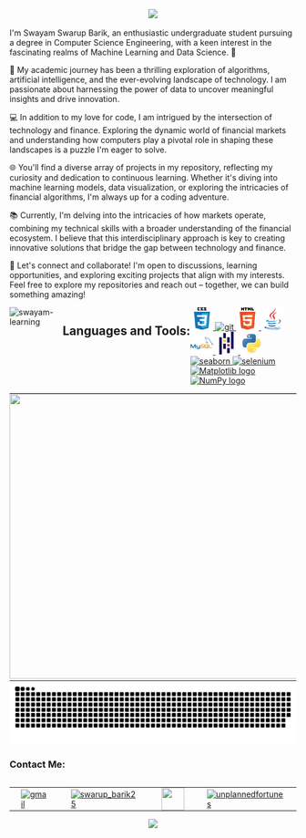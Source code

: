 <p align="center">
  <img src="https://capsule-render.vercel.app/api?type=waving&color=gradient&text=Hello!&height=100&section=header"/>
</p>

<!--
**swayam-learning/swayam-learning** is a ✨ _special_ ✨ repository because its `README.md` (this file) appears on your GitHub profile.

Here are some ideas to get you started:

- 🔭 I’m currently working on ...
- 🌱 I’m currently learning ...
- 👯 I’m looking to collaborate on ...
- 🤔 I’m looking for help with ...
- 💬 Ask me about ...
- 📫 How to reach me: ...
- 😄 Pronouns: ...
- ⚡ Fun fact: ...
-->

<p> I'm Swayam Swarup Barik, an enthusiastic undergraduate student pursuing a degree in Computer Science Engineering, with a keen interest in the fascinating realms of Machine Learning and Data Science. 🚀

🧠 My academic journey has been a thrilling exploration of algorithms, artificial intelligence, and the ever-evolving landscape of technology. I am passionate about harnessing the power of data to uncover meaningful insights and drive innovation.

💻 In addition to my love for code, I am intrigued by the intersection of technology and finance. Exploring the dynamic world of financial markets and understanding how computers play a pivotal role in shaping these landscapes is a puzzle I'm eager to solve.

🌐 You'll find a diverse array of projects in my repository, reflecting my curiosity and dedication to continuous learning. Whether it's diving into machine learning models, data visualization, or exploring the intricacies of financial algorithms, I'm always up for a coding adventure.

📚 Currently, I'm delving into the intricacies of how markets operate, combining my technical skills with a broader understanding of the financial ecosystem. I believe that this interdisciplinary approach is key to creating innovative solutions that bridge the gap between technology and finance.

🔗 Let's connect and collaborate! I'm open to discussions, learning opportunities, and exploring exciting projects that align with my interests. Feel free to explore my repositories and reach out – together, we can build something amazing! </p>

<div style="display: flex; justify-content: space-between; margin-top: 20 px;">
  <div style="flex: 1;>
    <a href="https://github.com/ryo-ma/github-profile-trophy">
      <img src="https://github-profile-trophy.vercel.app/?username=swayam-learning" alt="swayam-learning" />
    </a> 
  </div>
  <h2 align="left">Languages and Tools:</h2>
  <div style="flex: 2; >
<p align="left";> 
  <a href="https://www.w3schools.com/css/" target="_blank" rel="noreferrer">
    <img src="https://raw.githubusercontent.com/devicons/devicon/master/icons/css3/css3-original-wordmark.svg" alt="css3" width="40" height="40"/> 
  </a> 
  <a href="https://git-scm.com/" target="_blank" rel="noreferrer">
    <img src="https://www.vectorlogo.zone/logos/git-scm/git-scm-icon.svg" alt="git" width="40" height="40"/> 
  </a> 
  <a href="https://www.w3.org/html/" target="_blank" rel="noreferrer">
    <img src="https://raw.githubusercontent.com/devicons/devicon/master/icons/html5/html5-original-wordmark.svg" alt="html5" width="40" height="40"/> 
  </a> 
  <a href="https://www.java.com" target="_blank" rel="noreferrer"> 
    <img src="https://raw.githubusercontent.com/devicons/devicon/master/icons/java/java-original.svg" alt="java" width="40" height="40"/> 
  </a> 
  <a href="https://www.mysql.com/" target="_blank" rel="noreferrer">
    <img src="https://raw.githubusercontent.com/devicons/devicon/master/icons/mysql/mysql-original-wordmark.svg" alt="mysql" width="40" height="40"/> 
  </a> 
  <a href="https://pandas.pydata.org/" target="_blank" rel="noreferrer">
    <img src="https://raw.githubusercontent.com/devicons/devicon/2ae2a900d2f041da66e950e4d48052658d850630/icons/pandas/pandas-original.svg" alt="pandas" width="40" height="40"/> 
  </a> 
  <a href="https://www.python.org" target="_blank" rel="noreferrer"> 
    <img src="https://raw.githubusercontent.com/devicons/devicon/master/icons/python/python-original.svg" alt="python" width="40" height="40"/> 
  </a> 
  <a href="https://seaborn.pydata.org/" target="_blank" rel="noreferrer"> 
    <img src="https://seaborn.pydata.org/_images/logo-mark-lightbg.svg" alt="seaborn" width="40" height="40"/> 
  </a> 
  <a href="https://www.selenium.dev" target="_blank" rel="noreferrer"> 
    <img src="https://raw.githubusercontent.com/detain/svg-logos/780f25886640cef088af994181646db2f6b1a3f8/svg/selenium-logo.svg" alt="selenium" width="40" height="40"/> 
  </a> 
 <a href="https://matplotlib.org/stable/">
    <img src="https://cdn.jsdelivr.net/gh/devicons/devicon@latest/icons/matplotlib/matplotlib-original.svg" alt="Matplotlib logo" height="40" width="40">
</a>
 <a href="https://numpy.org/">
    <img src="https://cdn.jsdelivr.net/gh/devicons/devicon@latest/icons/numpy/numpy-original.svg" alt="NumPy logo" height="40" width="40">
</a>
</p>    
  </div>
</div>

<div align="center">
  <table style="border: none; padding: 0; margin: 0;">
    <tr style="border: none; padding: 0; margin: 0;">
      <td style="border: none; padding: 0; margin: 0;">
        <a href="https://stats.dooboo.io">
          <img src="https://stats.dooboo.io/api/github-stats-advanced?login=swayam-learning" width="700px" height="500px">
        </a>
      </td>
      <td style="border: none; padding: 0; margin: 0;">
        <a href="https://stats.dooboo.io">
          <img src="https://github-readme-stats.vercel.app/api?username=swayam-learning&show_icons=true&theme=radical" width="580px">
        </a>
      </td>
    </tr>
  </table>
</div>




<picture>
  <source media="(prefers-color-scheme: dark)" srcset="https://github.com/swayam-learning/swayam-learning/blob/output/github-contribution-grid-snake-dark.svg">
  <source media="(prefers-color-scheme: light)" srcset="https://github.com/swayam-learning/swayam-learning/blob/output/github-contribution-grid-snake-dark.svg">
  <img alt="github-snake" src="https://github.com/swayam-learning/swayam-learning/blob/output/github-contribution-grid-snake-dark.svg">
</picture>

<h3 align="left">Contact Me:</h3>
<table align="left">
  <tr>
    <td style="padding: 0 20px;">
      <a href="mailto:swayamswarupbarik25@gmail.com" target="_blank" rel="noreferrer">
        <img src="https://github.com/swayam-learning/swayam-learning/assets/112764699/a8499cab-19a1-48ab-833a-6da0271dffeb" alt="gmail" width="40" height="40"/>
      </a>
    </td>
    <td style="padding: 0 20px;">
      <a href="https://twitter.com/swarup_barik25" target="blank">
        <img align="center" src="https://user-images.githubusercontent.com/46517096/166974271-91dfa250-d70b-4cb9-8707-f1bda1b708c3.png" alt="swarup_barik25" height="40" width="40" />
      </a>
    </td>
    <td style="padding: 0 20px;">
      <a href="https://linkedin.com/in/swayam-swarup-barik-51962024a" target="blank">
        <img align="center" src="https://github.com/swayam-learning/swayam-learning/assets/112764699/c57c47dc-5438-48dd-adfa-0ead1ce9b8ca" height="40" width="40" />
      </a>
    </td>
    <td style="padding: 0 20px;">
      <a href="https://instagram.com/unplannedfortunes" target="blank">
        <img align="center" src="https://github.com/swayam-learning/swayam-learning/assets/112764699/4874847f-08d7-4c8a-92ef-2693389a69e7" alt="unplannedfortunes" height="40" width="40" />
      </a>
    </td>
  </tr>
</table>

<p align="center">
  <img src="https://capsule-render.vercel.app/api?type=waving&color=gradient&height=100&section=footer"/>
</p>
